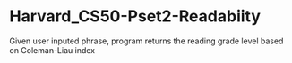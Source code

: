 # Harvard_CS50-Pset2-Readabiity
Given user inputed phrase, program returns the reading grade level based on Coleman-Liau index
